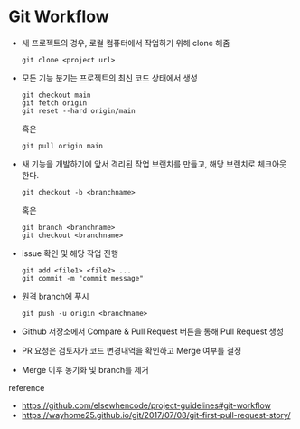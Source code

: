 # Git Workflow

- 새 프로젝트의 경우, 로컬 컴퓨터에서 작업하기 위해 clone 해줌

  ```
  git clone <project url>
  ```

- 모든 기능 분기는 프로젝트의 최신 코드 상태에서 생성

  ```
  git checkout main
  git fetch origin
  git reset --hard origin/main
  ```

  혹은

  ```
  git pull origin main
  ```

- 새 기능을 개발하기에 앞서 격리된 작업 브랜치를 만들고, 해당 브랜치로 체크아웃 한다.

  ```
  git checkout -b <branchname>
  ```

  혹은

  ```
  git branch <branchname>
  git checkout <branchname>
  ```

- issue 확인 및 해당 작업 진행

  ```
  git add <file1> <file2> ...
  git commit -m "commit message"
  ```

- 원격 branch에 푸시

  ```
  git push -u origin <branchname>
  ```

- Github 저장소에서 Compare & Pull Request 버튼을 통해 Pull Request 생성

- PR 요청은 검토자가 코드 변경내역을 확인하고 Merge 여부를 결정

- Merge 이후 동기화 및 branch를 제거

reference

- https://github.com/elsewhencode/project-guidelines#git-workflow
- https://wayhome25.github.io/git/2017/07/08/git-first-pull-request-story/
